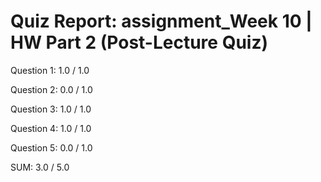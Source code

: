 # Quiz Report: assignment_Week 10 | HW Part 2 (Post-Lecture Quiz)

Question 1: 1.0 / 1.0

Question 2: 0.0 / 1.0

Question 3: 1.0 / 1.0

Question 4: 1.0 / 1.0

Question 5: 0.0 / 1.0

SUM: 3.0 / 5.0
